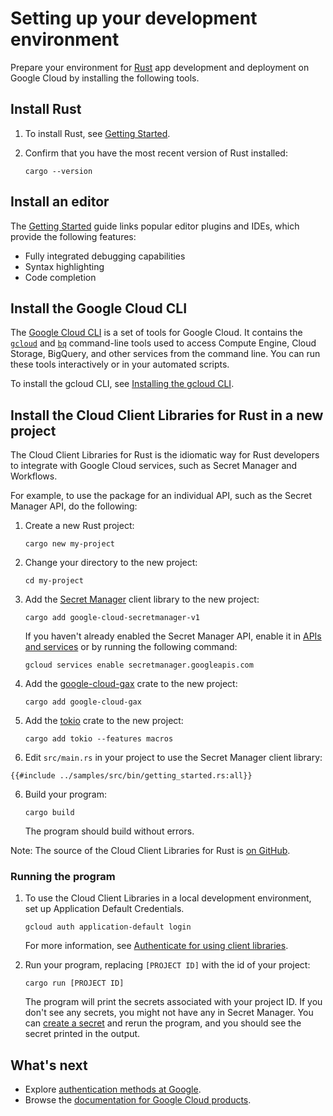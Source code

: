 <!-- 
Copyright 2025 Google LLC

Licensed under the Apache License, Version 2.0 (the "License");
you may not use this file except in compliance with the License.
You may obtain a copy of the License at

    https://www.apache.org/licenses/LICENSE-2.0

Unless required by applicable law or agreed to in writing, software
distributed under the License is distributed on an "AS IS" BASIS,
WITHOUT WARRANTIES OR CONDITIONS OF ANY KIND, either express or implied.
See the License for the specific language governing permissions and
limitations under the License.
-->

# Setting up your development environment

Prepare your environment for [Rust] app development and deployment on Google
Cloud by installing the following tools.

## Install Rust

1. To install Rust, see [Getting Started][rust-getting-started].

1. Confirm that you have the most recent version of Rust installed:

   ```shell
   cargo --version
   ```

## Install an editor

The [Getting Started][rust-getting-started] guide links popular editor plugins
and IDEs, which provide the following features:

- Fully integrated debugging capabilities
- Syntax highlighting
- Code completion

## Install the Google Cloud CLI

The [Google Cloud CLI] is a set of tools for Google Cloud. It contains the
[`gcloud`](https://cloud.google.com/sdk/gcloud/) and
[`bq`](https://cloud.google.com/bigquery/docs/bq-command-line-tool) command-line
tools used to access Compute Engine, Cloud Storage, BigQuery, and other services
from the command line. You can run these tools interactively or in your
automated scripts.

To install the gcloud CLI, see
[Installing the gcloud CLI](https://cloud.google.com/sdk/install).

## Install the Cloud Client Libraries for Rust in a new project

The Cloud Client Libraries for Rust is the idiomatic way for Rust developers to
integrate with Google Cloud services, such as Secret Manager and Workflows.

For example, to use the package for an individual API, such as the Secret
Manager API, do the following:

1. Create a new Rust project:

   ```shell
   cargo new my-project
   ```

1. Change your directory to the new project:

   ```shell
   cd my-project
   ```

1. Add the [Secret Manager] client library to the new project:

   ```shell
   cargo add google-cloud-secretmanager-v1
   ```

   If you haven't already enabled the Secret Manager API, enable it in
   [APIs and services](https://console.cloud.google.com/apis) or by running the
   following command:

   ```shell
   gcloud services enable secretmanager.googleapis.com
   ```

1. Add the [google-cloud-gax] crate to the new project:

   ```shell
   cargo add google-cloud-gax
   ```

1. Add the [tokio] crate to the new project:

   ```shell
   cargo add tokio --features macros
   ```

1. Edit `src/main.rs` in your project to use the Secret Manager client library:

```rust,ignore,noplayground
{{#include ../samples/src/bin/getting_started.rs:all}}
```

<!-- markdownlint-disable MD029 -->

6. Build your program:

   ```shell
   cargo build
   ```

   The program should build without errors.

<!-- markdownlint-enable MD029 -->

Note: The source of the Cloud Client Libraries for Rust is
[on GitHub](https://github.com/googleapis/google-cloud-rust).

### Running the program

1. To use the Cloud Client Libraries in a local development environment, set up
   Application Default Credentials.

   ```shell
   gcloud auth application-default login
   ```

   For more information, see
   [Authenticate for using client libraries][authn-client-libraries].

1. Run your program, replacing `[PROJECT ID]` with the id of your project:

   ```shell
   cargo run [PROJECT ID]
   ```

   The program will print the secrets associated with your project ID. If you
   don't see any secrets, you might not have any in Secret Manager. You can
   [create a secret] and rerun the program, and you should see the secret 
   printed in the output.

## What's next

- Explore [authentication methods at Google].
- Browse the [documentation for Google Cloud products].

[authentication methods at google]: https://cloud.google.com/docs/authentication
[authn-client-libraries]: https://cloud.google.com/docs/authentication/client-libraries
[create a secret]: https://cloud.google.com/secret-manager/docs/creating-and-accessing-secrets
[documentation for google cloud products]: https://cloud.google.com/products
[google cloud cli]: https://cloud.google.com/sdk/
[google-cloud-gax]: https://crates.io/crates/google-cloud-gax
[rust]: https://www.rust-lang.org/
[rust-getting-started]: https://www.rust-lang.org/learn/get-started
[secret manager]: https://cloud.google.com/secret-manager/docs/overview
[tokio]: https://crates.io/crates/tokio
